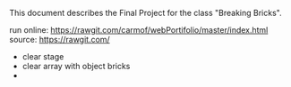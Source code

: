 
This document describes the Final Project for the class "Breaking Bricks".


run online: https://rawgit.com/carmof/webPortifolio/master/index.html
source: https://rawgit.com/

* clear stage
* clear array with object bricks
* 





